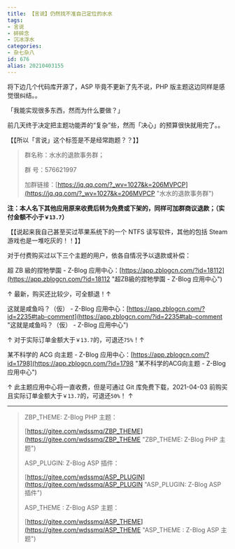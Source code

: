 ```yaml
---
title: 【言说】仍然找不准自己定位的水水
tags:
- 言说
- 碎碎念
- 沉冰浮水
categories:
- 杂七杂八
id: 676
alias: 20210403155
---
```


将下边几个代码库开源了，ASP 毕竟不更新了先不说，PHP 版主题这边同样是感觉很纠结。。

「我能实现很多东西，然而为什么要做？」

前几天终于决定把主题功能弄的“复杂”些，然而「决心」的预算很快就用完了。。

【【所以「言说」这个标签是不是经常跑题？？】】

<!--more-->

> 群名称：水水的退款事务群；
>
> 群   号：576621997
>
> 加群链接：[https://jq.qq.com/?_wv=1027&k=206MVPCP](https://jq.qq.com/?_wv=1027&k=206MVPCP "水水的退款事务群")

**注：本人名下其他应用原来收费后转为免费或下架的，同样可加群商议退款；（实付金额不小于`￥13.7`）**

【【说起来我自己甚至买过苹果系统下的一个 NTFS 读写软件，其他的包括 Steam 游戏也是一堆吃灰的！！】】

对于付费购买过以下三个主题的用户，依各自情况予以退款或补偿：

超 ZB 級的捏牠學園 - Z-Blog 应用中心：[https://app.zblogcn.com/?id=18112](https://app.zblogcn.com/?id=18112 "超ZB級的捏牠學園 - Z-Blog 应用中心")

↑ 最新，购买还比较少，可全额退！↑

这就是咸鱼吗？（仮） - Z-Blog 应用中心：[https://app.zblogcn.com/?id=2235#tab-comment](https://app.zblogcn.com/?id=2235#tab-comment "这就是咸鱼吗？（仮） - Z-Blog 应用中心")

↑ 对于实际订单金额大于`￥13.7`的，可退还`75%`！↑

某不科学的 ACG 向主题 - Z-Blog 应用中心：[https://app.zblogcn.com/?id=1798](https://app.zblogcn.com/?id=1798 "某不科学的ACG向主题 - Z-Blog 应用中心")

↑ 此主题应用中心将一直收费，但是可通过 Git 库免费下载，2021-04-03 前购买且实际订单金额大于`￥13.7`的，可退还`50%`！ ↑

---------------

> ZBP\_THEME: Z-Blog PHP 主题：
>
> [https://gitee.com/wdssmq/ZBP_THEME](https://gitee.com/wdssmq/ZBP_THEME "ZBP\_THEME: Z-Blog PHP 主题")
>
> ASP\_PLUGIN: Z-Blog ASP 插件：
>
> [https://gitee.com/wdssmq/ASP_PLUGIN](https://gitee.com/wdssmq/ASP_PLUGIN "ASP\_PLUGIN: Z-Blog ASP 插件")
>
> ASP\_THEME : Z-Blog ASP 主题：
>
> [https://gitee.com/wdssmq/ASP_THEME](https://gitee.com/wdssmq/ASP_THEME "ASP\_THEME : Z-Blog ASP 主题")

<!--676-->
